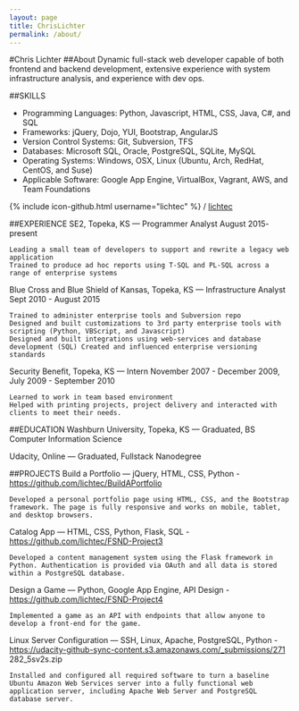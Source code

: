 ```yaml
---
layout: page
title: ChrisLichter
permalink: /about/
---
```


#Chris Lichter
##About
Dynamic full-stack web developer capable of both frontend and backend development, extensive experience with system infrastructure analysis, and experience with dev ops.


##SKILLS
- Programming Languages: Python, Javascript, HTML, CSS, Java, C#, and SQL
- Frameworks: jQuery, Dojo, YUI, Bootstrap, AngularJS
- Version Control Systems: Git, Subversion, TFS
- Databases: Microsoft SQL, Oracle, PostgreSQL, SQLite, MySQL
- Operating Systems: Windows, OSX, Linux (Ubuntu, Arch, RedHat, CentOS, and Suse)
- Applicable Software: Google App Engine, VirtualBox, Vagrant, AWS, and Team Foundations

{% include icon-github.html username="lichtec" %} /
[lichtec](https://github.com/lichtec/)

##EXPERIENCE
SE2,  Topeka, KS —  Programmer Analyst
August 2015- present

    Leading a small team of developers to support and rewrite a legacy web application
    Trained to produce ad hoc reports using T-SQL and PL-SQL across a range of enterprise systems

Blue Cross and Blue Shield of Kansas,  Topeka, KS —  Infrastructure Analyst
Sept 2010 - August 2015

    Trained to administer enterprise tools and Subversion repo
    Designed and built customizations to 3rd party enterprise tools with scripting (Python, VBScript, and Javascript)
    Designed and built integrations using web-services and database development (SQL) Created and influenced enterprise versioning standards

Security Benefit,  Topeka, KS   —  Intern
November 2007 - December 2009, July 2009 - September 2010
    
    Learned to work in team based environment
    Helped with printing projects, project delivery and interacted with clients to meet their needs.

##EDUCATION
Washburn University,  Topeka, KS —  Graduated, BS Computer Information Science

Udacity,  Online — Graduated,  Fullstack Nanodegree 

##PROJECTS
Build a Portfolio  —  jQuery, HTML, CSS, Python - https://github.com/lichtec/BuildAPortfolio
    
    Developed a personal portfolio page using HTML, CSS, and the Bootstrap framework. The page is fully responsive and works on mobile, tablet, and desktop browsers.
      
Catalog App  —  HTML, CSS, Python, Flask, SQL - https://github.com/lichtec/FSND-Project3

    Developed a content management system using the Flask framework in Python. Authentication is provided via OAuth and all data is stored within a PostgreSQL database.

Design a Game  —  Python, Google App Engine, API Design - https://github.com/lichtec/FSND-Project4
    
    Implemented a game as an API with endpoints that allow anyone to develop a front-end for the game.

Linux Server Configuration  —  SSH, Linux, Apache, PostgreSQL, Python - https://udacity-github-sync-content.s3.amazonaws.com/_submissions/271 282_5sv2s.zip

    Installed and configured all required software to turn a baseline Ubuntu Amazon Web Services server into a fully functional web application server, including Apache Web Server and PostgreSQL database server.